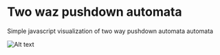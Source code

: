 # Two waz pushdown automata
Simple javascript visualization of two way pushdown automata automata

![Alt text](previeew.png "Visualization of calculation")